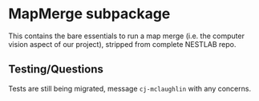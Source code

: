 # MapMerge subpackage

This contains the bare essentials to run a map merge (i.e. the computer vision aspect of our project), stripped from complete NESTLAB repo.

## Testing/Questions

Tests are still being migrated, message `cj-mclaughlin` with any concerns.